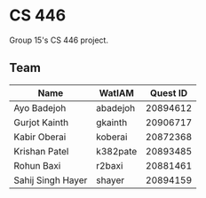 # CS 446

Group 15's CS 446 project.

## Team

| Name              | WatIAM   | Quest ID |
|-------------------|----------|----------|
| Ayo Badejoh       | abadejoh | 20894612 |
| Gurjot Kainth     | gkainth  | 20906717 |
| Kabir Oberai      | koberai  | 20872368 |
| Krishan Patel     | k382pate | 20893485 |
| Rohun Baxi        | r2baxi   | 20881461 |
| Sahij Singh Hayer | shayer   | 20894159 |
